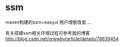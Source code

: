 # ssm
maven构建的ssm+easyui 用户增删改查
...

有关搭建ssm相关环境过程可参考我的博客
http://blog.csdn.net/onewby/article/details/78639454